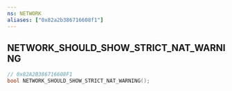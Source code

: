 ```yaml
---
ns: NETWORK
aliases: ["0x82a2b386716608f1"]
---
```

## NETWORK_SHOULD_SHOW_STRICT_NAT_WARNING

```c
// 0x82A2B386716608F1
bool NETWORK_SHOULD_SHOW_STRICT_NAT_WARNING();
```
